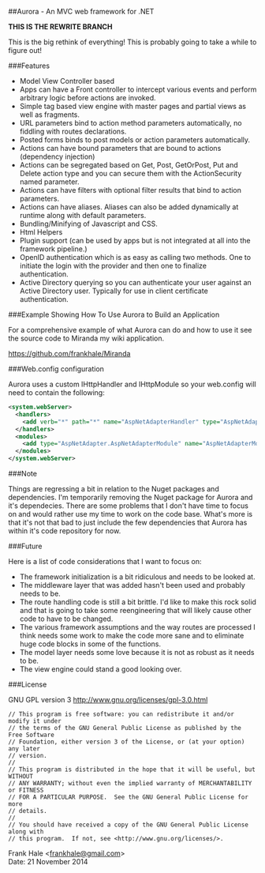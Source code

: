 ##Aurora - An MVC web framework for .NET

**THIS IS THE REWRITE BRANCH**

This is the big rethink of everything! This is probably going to take a while to figure out!

###Features

- Model View Controller based
- Apps can have a Front controller to intercept various events and perform 
	arbitrary logic before actions are invoked.
- Simple tag based view engine with master pages and partial views as well as 
	fragments.
- URL parameters bind to action method parameters automatically, no fiddling 
	with routes declarations.
- Posted forms binds to post models or action parameters automatically.
- Actions can have bound parameters that are bound to actions 
	(dependency injection)
- Actions can be segregated based on Get, Post, GetOrPost, Put and Delete action 
	type and you can secure them with the ActionSecurity named parameter.
- Actions can have filters with optional filter results that bind to action 
	parameters.  
- Actions can have aliases. Aliases can also be added dynamically at runtime 
	along with default parameters.
- Bundling/Minifying of Javascript and CSS.
- Html Helpers
- Plugin support (can be used by apps but is not integrated at all into the 
	framework pipeline.)
- OpenID authentication which is as easy as calling two methods. One to initiate 
	the login with the provider and then one to finalize authentication.
- Active Directory querying so you can authenticate your user against an Active 
	Directory user. Typically for use in client certificate authentication.

###Example Showing How To Use Aurora to Build an Application

For a comprehensive example of what Aurora can do and how to use it see the 
source code to Miranda my wiki application.

https://github.com/frankhale/Miranda

###Web.config configuration

Aurora uses a custom IHttpHandler and IHttpModule so your web.config will need 
to contain the following:

```xml
<system.webServer>
  <handlers>
    <add verb="*" path="*" name="AspNetAdapterHandler" type="AspNetAdapter.AspNetAdapterHandler" />
  </handlers>
  <modules>
    <add type="AspNetAdapter.AspNetAdapterModule" name="AspNetAdapterModule" />
  </modules>
</system.webServer>
```

###Note

Things are regressing a bit in relation to the Nuget packages and dependencies. 
I'm temporarily removing the Nuget package for Aurora and it's dependecies. 
There are some problems that I don't have time to focus on and would rather use
my time to work on the code base. What's more is that it's not that bad to just
include the few dependencies that Aurora has within it's code repository for 
now.

###Future

Here is a list of code considerations that I want to focus on:

- The framework initialization is a bit ridiculous and needs to be looked at.
- The middleware layer that was added hasn't been used and probably needs to be.
- The route handling code is still a bit brittle. I'd like to make this rock 
	solid and that is going to take some reengineering that will likely cause other
	code to have to be changed.
- The various framework assumptions and the way routes are processed I think 
	needs some work to make the code more sane and to eliminate huge code blocks
	in some of the functions.
- The model layer needs some love because it is not as robust as it needs to be.
- The view engine could stand a good looking over.

###License

GNU GPL version 3 <http://www.gnu.org/licenses/gpl-3.0.html>
```
// This program is free software: you can redistribute it and/or modify it under
// the terms of the GNU General Public License as published by the Free Software
// Foundation, either version 3 of the License, or (at your option) any later
// version.
//
// This program is distributed in the hope that it will be useful, but WITHOUT
// ANY WARRANTY; without even the implied warranty of MERCHANTABILITY or FITNESS
// FOR A PARTICULAR PURPOSE.  See the GNU General Public License for more
// details.
//
// You should have received a copy of the GNU General Public License along with
// this program.  If not, see <http://www.gnu.org/licenses/>.
```

Frank Hale &lt;frankhale@gmail.com&gt;  
Date: 21 November 2014
